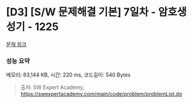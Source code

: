 # [D3] [S/W 문제해결 기본] 7일차 - 암호생성기 - 1225 

[문제 링크](https://swexpertacademy.com/main/code/problem/problemDetail.do?contestProbId=AV14uWl6AF0CFAYD) 

### 성능 요약

메모리: 63,144 KB, 시간: 220 ms, 코드길이: 540 Bytes



> 출처: SW Expert Academy, https://swexpertacademy.com/main/code/problem/problemList.do